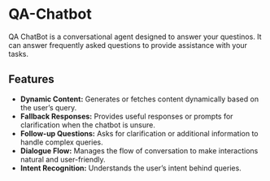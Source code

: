 # QA-Chatbot

QA ChatBot is a conversational agent designed to answer your questinos. It can answer frequently asked questions to provide assistance with your tasks. 

## Features

- **Dynamic Content:** Generates or fetches content dynamically based on the user’s query.
- **Fallback Responses:** Provides useful responses or prompts for clarification when the chatbot is unsure.
- **Follow-up Questions:** Asks for clarification or additional information to handle complex queries.
- **Dialogue Flow:** Manages the flow of conversation to make interactions natural and user-friendly.
- **Intent Recognition:** Understands the user’s intent behind queries.
